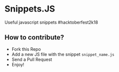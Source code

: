 # Snippets.JS
Useful javascript snippets #hacktoberfest2k18

## How to contribute?
* Fork this Repo
* Add a new JS file with the snippet `snippet_name.js`
* Send a Pull Request
* Enjoy!
